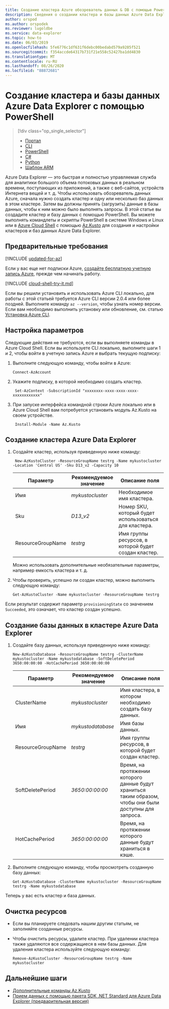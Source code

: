 ```yaml
---
title: Создание кластера Azure обозреватель данных & DB с помощью PowerShell
description: Сведения о создании кластера и базы данных Azure Data Explorer с помощью PowerShell
author: orspod
ms.author: orspodek
ms.reviewer: lugoldbe
ms.service: data-explorer
ms.topic: how-to
ms.date: 06/03/2019
ms.openlocfilehash: 5fe6776c1df631f6debc00bedabd579a9285f521
ms.sourcegitcommit: f354accde64317b731f21e558c52427ba1dd4830
ms.translationtype: MT
ms.contentlocale: ru-RU
ms.lasthandoff: 08/26/2020
ms.locfileid: "88872681"
---
```

# <a name="create-an-azure-data-explorer-cluster-and-database-by-using-powershell"></a>Создание кластера и базы данных Azure Data Explorer с помощью PowerShell

> [!div class="op_single_selector"]
> * [Портал](create-cluster-database-portal.md)
> * [CLI](create-cluster-database-cli.md)
> * [PowerShell](create-cluster-database-powershell.md)
> * [C#](create-cluster-database-csharp.md)
> * [Python](create-cluster-database-python.md)
> * [Шаблон ARM](create-cluster-database-resource-manager.md)  

Azure Data Explorer — это быстрая и полностью управляемая служба для аналитики большого объема потоковых данных в реальном времени, поступающих из приложений, а также с веб-сайтов, устройств Интернета вещей и т. д. Чтобы использовать обозреватель данных Azure, сначала нужно создать кластер и одну или несколько баз данных в этом кластере. Затем вы должны принять (загрузить) данные в базы данных, чтобы к ним можно было выполнять запросы. В этой статье вы создадите кластер и базу данных с помощью PowerShell. Вы можете выполнять командлеты и скрипты PowerShell в системе Windows и Linux или в [Azure Cloud Shell](/azure/cloud-shell/overview) с помощью [Az.Kusto](/powershell/module/az.kusto/?view=azps-1.4.0#kusto) для создания и настройки кластеров и баз данных Azure Data Explorer.

## <a name="prerequisites"></a>Предварительные требования

[!INCLUDE [updated-for-az](includes/updated-for-az.md)]

Если у вас еще нет подписки Azure, [создайте бесплатную учетную запись Azure](https://azure.microsoft.com/free/), прежде чем начинать работу.

[!INCLUDE [cloud-shell-try-it.md](includes/cloud-shell-try-it.md)]

Если вы решили установить и использовать Azure CLI локально, для работы с этой статьей требуется Azure CLI версии 2.0.4 или более поздней. Выполните команду `az --version`, чтобы узнать номер версии. Если вам необходимо выполнить установку или обновление, см. статью [Установка Azure CLI](/cli/azure/install-azure-cli?view=azure-cli-latest).

## <a name="configure-parameters"></a>Настройка параметров

Следующие действия не требуются, если вы выполняете команды в Azure Cloud Shell. Если вы используете CLI локально, выполните шаги 1 и 2, чтобы войти в учетную запись Azure и выбрать текущую подписку:

1. Выполните следующую команду, чтобы войти в Azure:

    ```azurepowershell-interactive
    Connect-AzAccount
    ```

1. Укажите подписку, в которой необходимо создать кластер.

    ```azurepowershell-interactive
     Set-AzContext -SubscriptionId "xxxxxxxx-xxxx-xxxx-xxxx-xxxxxxxxxxxx"
    ```
1. При запуске интерфейса командной строки Azure локально или в Azure Cloud Shell вам потребуется установить модуль Az.Kusto на своем устройстве.

    ```azurepowershell-interactive
     Install-Module -Name Az.Kusto
    ```

## <a name="create-the-azure-data-explorer-cluster"></a>Создание кластера Azure Data Explorer

1. Создайте кластер, используя приведенную ниже команду:

    ```azurepowershell-interactive
     New-AzKustoCluster -ResourceGroupName testrg -Name mykustocluster -Location 'Central US' -Sku D13_v2 -Capacity 10
    ```

   |**Параметр** | **Рекомендуемое значение** | **Описание поля**|
   |---|---|---|
   | Имя | *mykustocluster* | Необходимое имя кластера.|
   | Sku | *D13_v2* | Номер SKU, который будет использоваться для кластера. |
   | ResourceGroupName | *testrg* | Имя группы ресурсов, в которой будет создан кластер. |

    Можно использовать дополнительные необязательные параметры, например емкость кластера и т. д.

1. Чтобы проверить, успешно ли создан кластер, можно выполнить следующую команду:

    ```azurepowershell-interactive
    Get-AzKustoCluster -Name mykustocluster -ResourceGroupName testrg
    ```

Если результат содержит параметр `provisioningState` со значением `Succeeded`, это означает, что кластер создан успешно.

## <a name="create-the-database-in-the-azure-data-explorer-cluster"></a>Создание базы данных в кластере Azure Data Explorer

1. Создайте базу данных, используя приведенную ниже команду:

    ```azurepowershell-interactive
    New-AzKustoDatabase -ResourceGroupName testrg -ClusterName mykustocluster -Name mykustodatabase -SoftDeletePeriod 3650:00:00:00 -HotCachePeriod 3650:00:00:00
    ```

   |**Параметр** | **Рекомендуемое значение** | **Описание поля**|
   |---|---|---|
   | ClusterName | *mykustocluster* | Имя кластера, в котором необходимо создать базу данных.|
   | Имя | *mykustodatabase* | Имя базы данных.|
   | ResourceGroupName | *testrg* | Имя группы ресурсов, в которой будет создан кластер. |
   | SoftDeletePeriod | *3650:00:00:00* | Время, на протяжении которого данные будут храниться таким образом, чтобы они были доступны для запроса. |
   | HotCachePeriod | *3650:00:00:00* | Время, на протяжении которого данные будут храниться в кэше. |

1. Выполните следующую команду, чтобы просмотреть созданную базу данных:

    ```azurepowershell-interactive
    Get-AzKustoDatabase -ClusterName mykustocluster -ResourceGroupName testrg -Name mykustodatabase
    ```

Теперь у вас есть кластер и база данных.

## <a name="clean-up-resources"></a>Очистка ресурсов

* Если вы планируете следовать нашим другим статьям, не заполняйте созданные ресурсы.
* Чтобы очистить ресурсы, удалите кластер. При удалении кластера также удаляются все содержащиеся в нем базы данных. Для удаления кластера используйте следующую команду:

    ```azurepowershell-interactive
    Remove-AzKustoCluster -ResourceGroupName testrg -Name mykustocluster
    ```

## <a name="next-steps"></a>Дальнейшие шаги

* [Дополнительные команды Az.Kusto](/powershell/module/az.kusto/?view=azps-1.7.0#kusto)
* [Прием данных с помощью пакета SDK .NET Standard для Azure Data Explorer (предварительная версия)](net-standard-ingest-data.md)
